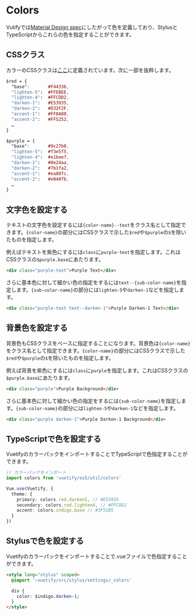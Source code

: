 # Colors

Vutifyでは[Material Design spec](https://material.io/guidelines/style/color.html)にしたがって色を定義しており、StylusとTypeScriptからこれらの色を指定することができます。


## CSSクラス

カラーのCSSクラスは[ここ](https://github.com/vuetifyjs/vuetify/blob/master/src/stylus/settings/_colors.styl)に定義されています。次に一部を抜粋します。

```css
$red = {
  "base":       #F44336,
  "lighten-5":  #FFEBEE,
  "lighten-4":  #FFCDD2,
  "darken-1":   #E53935,
  "darken-2":   #D32F2F,
  "accent-1":   #FF8A80,
  "accent-2":   #FF5252,
  …
}

$purple = {
  "base":       #9c27b0,
  "lighten-5":  #f3e5f5,
  "lighten-4":  #e1bee7,
  "darken-1":   #8e24aa,
  "darken-2":   #7b1fa2,
  "accent-1":   #ea80fc,
  "accent-2":   #e040fb,
  …
}
```


## 文字色を設定する

テキストの文字色を設定するには`{color-name}--text`をクラス名として指定できます。`{color-name}`の部分にはCSSクラスで示した`$red`や`$purple`の`$`を除いたものを指定します。

例えばテキストを紫色にするには`class`に`purple-text`を指定します。これはCSSクラスの`$purple.base`にあたります。

```html
<div class="purple-text">Purple Text</div>
```

さらに基本色に対して細かい色の指定をするには`text--{sub-color-name}`を指定します。`{sub-color-name}`の部分には`lighten-5`や`darken-1`などを指定します。

```html
<div class="purple-text text--darken-1">Purple Darken-1 Text</div>
```


## 背景色を設定する

背景色もCSSクラスをベースに指定することになります。背景色は`{color-name}`をクラス名として指定できます。`{color-name}`の部分にはCSSクラスで示した`$red`や`$purple`の`$`を除いたものを指定します。

例えば背景を紫色にするには`class`に`purple`を指定します。これはCSSクラスの`$purple.base`にあたります。

```html
<div class="purple">Purple Background</div>
```

さらに基本色に対して細かい色の指定をするには`{sub-color-name}`を指定します。`{sub-color-name}`の部分には`lighten-5`や`darken-1`などを指定します。

```html
<div class="purple darken-1">Purple Darken-1 Background</div>
```


## TypeScriptで色を設定する

VuetifyのカラーパックをインポートすることでTypeScriptで色指定することができます。

```ts
// カラーパックをインポート
import colors from 'vuetify/es5/util/colors'

Vue.use(Vuetify, {
  theme: {
    primary: colors.red.darken1, // #E53935
    secondary: colors.red.lighten4, // #FFCDD2
    accent: colors.indigo.base // #3F51B5
  }
})
```


## Stylusで色を設定する

Vuetifyのカラーパックをインポートすることで.vueファイルで色指定することができます。

```html
<style lang="stylus" scoped>
  @import '~vuetify/src/stylus/settings/_colors'

  div {
    color: $indigo.darken-1;
  }
</style>
```
